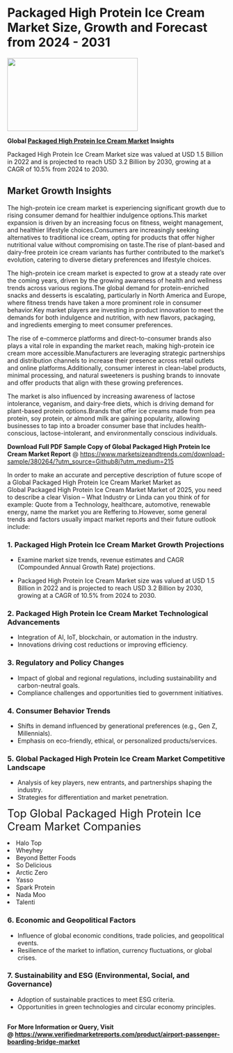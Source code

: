<H1>Packaged High Protein Ice Cream Market Size, Growth and Forecast from 2024 - 2031</H1><img class="aligncenter size-medium wp-image-584254" src="https://thirdeyenews.in/wp-content/uploads/2024/09/Global-Market-Research-300x168.jpeg" alt="" width="300" height="168" /><p><strong>Global&nbsp;<a href="https://www.marketsizeandtrends.com/download-sample/380264/?utm_source=Github8j?utm_medium=215">Packaged High Protein Ice Cream Market</a> Insights</strong></p><p>Packaged High Protein Ice Cream Market size was valued at USD 1.5 Billion in 2022 and is projected to reach USD 3.2 Billion by 2030, growing at a CAGR of 10.5% from 2024 to 2030.</p><p><h2>Market Growth Insights</h2> <p>The high-protein ice cream market is experiencing significant growth due to rising consumer demand for healthier indulgence options.This market expansion is driven by an increasing focus on fitness, weight management, and healthier lifestyle choices.Consumers are increasingly seeking alternatives to traditional ice cream, opting for products that offer higher nutritional value without compromising on taste.The rise of plant-based and dairy-free protein ice cream variants has further contributed to the market’s evolution, catering to diverse dietary preferences and lifestyle choices.</p> <p>The high-protein ice cream market is expected to grow at a steady rate over the coming years, driven by the growing awareness of health and wellness trends across various regions.The global demand for protein-enriched snacks and desserts is escalating, particularly in North America and Europe, where fitness trends have taken a more prominent role in consumer behavior.Key market players are investing in product innovation to meet the demands for both indulgence and nutrition, with new flavors, packaging, and ingredients emerging to meet consumer preferences.</p> <p>The rise of e-commerce platforms and direct-to-consumer brands also plays a vital role in expanding the market reach, making high-protein ice cream more accessible.Manufacturers are leveraging strategic partnerships and distribution channels to increase their presence across retail outlets and online platforms.Additionally, consumer interest in clean-label products, minimal processing, and natural sweeteners is pushing brands to innovate and offer products that align with these growing preferences.</p> <p>The market is also influenced by increasing awareness of lactose intolerance, veganism, and dairy-free diets, which is driving demand for plant-based protein options.Brands that offer ice creams made from pea protein, soy protein, or almond milk are gaining popularity, allowing businesses to tap into a broader consumer base that includes health-conscious, lactose-intolerant, and environmentally conscious individuals.</p> <p><span class=""><strong>Download Full PDF Sample Copy of Global Packaged High Protein Ice Cream Market Report</strong> @ <a href="https://www.marketsizeandtrends.com/download-sample/380264/?utm_source=Github8j?utm_medium=215" target="_blank">https://www.marketsizeandtrends.com/download-sample/380264/?utm_source=Github8j?utm_medium=215</a></span></p><p>In order to make an accurate and perceptive description of future scope of a Global&nbsp;Packaged High Protein Ice Cream Market Market as Global&nbsp;Packaged High Protein Ice Cream Market Market of 2025, you need to describe a clear Vision &ndash; What Industry or Linda can you think of for example: Quote from a Technology, healthcare, automotive, renewable energy, name the market you are Reffering to.However, some general trends and factors usually impact market reports and their future outlook include:</p><h3>1.&nbsp;<strong>Packaged High Protein Ice Cream Market Growth Projections</strong></h3><ul><li>Examine market size trends, revenue estimates and CAGR (Compounded Annual Growth Rate) projections.</li><li><p>Packaged High Protein Ice Cream Market size was valued at USD 1.5 Billion in 2022 and is projected to reach USD 3.2 Billion by 2030, growing at a CAGR of 10.5% from 2024 to 2030.</p></li></ul><h3>2.&nbsp;<strong>Packaged High Protein Ice Cream Market Technological Advancements</strong></h3><ul><li>Integration of AI, IoT, blockchain, or automation in the industry.</li><li>Innovations driving cost reductions or improving efficiency.</li></ul><h3>3.&nbsp;<strong>Regulatory and Policy Changes</strong></h3><ul><li>Impact of global and regional regulations, including sustainability and carbon-neutral goals.</li><li>Compliance challenges and opportunities tied to government initiatives.</li></ul><h3>4.&nbsp;<strong>Consumer Behavior Trends</strong></h3><ul><li>Shifts in demand influenced by generational preferences (e.g., Gen Z, Millennials).</li><li>Emphasis on eco-friendly, ethical, or personalized products/services.</li></ul><h3>5.&nbsp;<strong>Global Packaged High Protein Ice Cream Market Competitive Landscape</strong></h3><ul><li>Analysis of key players, new entrants, and partnerships shaping the industry.</li><li>Strategies for differentiation and market penetration.</li></ul><p data-pm-slice="1 1 []"><span style="color: inherit; font-family: inherit; font-size: 25px;">Top Global Packaged High Protein Ice Cream Market Companies</span></p><div class="" data-test-id=""><p><li>Halo Top</li><li> Wheyhey</li><li> Beyond Better Foods</li><li> So Delicious</li><li> Arctic Zero</li><li> Yasso</li><li> Spark Protein</li><li> Nada Moo</li><li> Talenti</li></p></div><h3>6.&nbsp;<strong>Economic and Geopolitical Factors</strong></h3><ul><li>Influence of global economic conditions, trade policies, and geopolitical events.</li><li>Resilience of the market to inflation, currency fluctuations, or global crises.</li></ul><h3>7.&nbsp;<strong>Sustainability and ESG (Environmental, Social, and Governance)</strong></h3><ul><li>Adoption of sustainable practices to meet ESG criteria.</li><li>Opportunities in green technologies and circular economy principles.</li></ul><h2><strong style="font-size: 14px;">For More Information or Query, Visit @&nbsp;</strong><a style="background-color: #ffffff; font-size: 14px;" href="https://www.marketsizeandtrends.com/report/packaged-high-protein-ice-cream-market/" target="_blank">https://www.verifiedmarketreports.com/product/airport-passenger-boarding-bridge-market</a></h2>